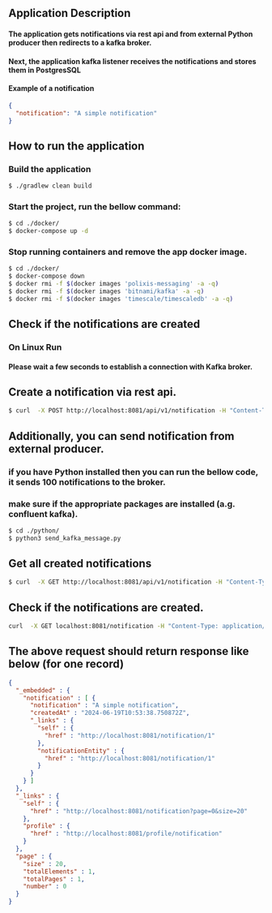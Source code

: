 ## Application Description
#### The application gets notifications via rest api and from external Python producer then redirects to a kafka broker.
#### Next, the application kafka listener receives the notifications and stores them in PostgresSQL

#### Example of a notification
```json
{
  "notification": "A simple notification"
}
```

## How to run the application
### Build the application
```bash
$ ./gradlew clean build
```

### Start the project, run the bellow command:
```bash
$ cd ./docker/
$ docker-compose up -d
```

### Stop running containers and remove the app docker image.
```bash
$ cd ./docker/
$ docker-compose down
$ docker rmi -f $(docker images 'polixis-messaging' -a -q)
$ docker rmi -f $(docker images 'bitnami/kafka' -a -q)
$ docker rmi -f $(docker images 'timescale/timescaledb' -a -q)
```

## Check if the notifications are created
### On Linux Run
#### Please wait a few seconds to establish a connection with Kafka broker.
## Create a notification via rest api. 
```bash
$ curl  -X POST http://localhost:8081/api/v1/notification -H "Content-Type: application/json" -d "{\"notification\":\"A simple notification\"}'"
```

## Additionally, you can send notification from external producer.
### if you have Python installed then you can run the bellow code, it sends 100 notifications to the broker.
### make sure if the appropriate packages are installed (a.g. confluent kafka).
```bash
$ cd ./python/
$ python3 send_kafka_message.py
```
## Get all created notifications
```bash
$ curl  -X GET http://localhost:8081/api/v1/notification -H "Content-Type: application/json"
```
## Check if the notifications are created.
```bash
curl  -X GET localhost:8081/notification -H "Content-Type: application/json"
```

## The above request should return response like below (for one record)
```json
{
  "_embedded" : {
    "notification" : [ {
      "notification" : "A simple notification",
      "createdAt" : "2024-06-19T10:53:38.750872Z",
      "_links" : {
        "self" : {
          "href" : "http://localhost:8081/notification/1"
        },
        "notificationEntity" : {
          "href" : "http://localhost:8081/notification/1"
        }
      }
    } ]
  },
  "_links" : {
    "self" : {
      "href" : "http://localhost:8081/notification?page=0&size=20"
    },
    "profile" : {
      "href" : "http://localhost:8081/profile/notification"
    }
  },
  "page" : {
    "size" : 20,
    "totalElements" : 1,
    "totalPages" : 1,
    "number" : 0
  }
}
```